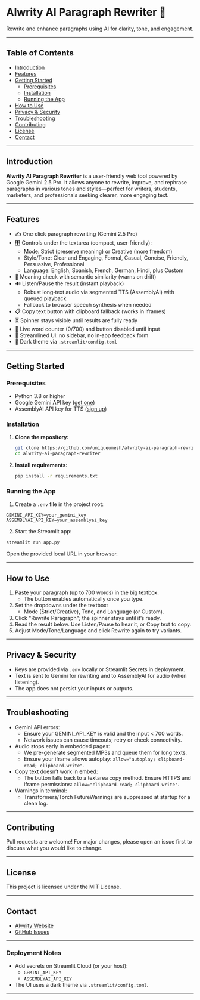 # Alwrity AI Paragraph Rewriter 📝

Rewrite and enhance paragraphs using AI for clarity, tone, and engagement.

---

## Table of Contents
- [Introduction](#introduction)
- [Features](#features)
- [Getting Started](#getting-started)
  - [Prerequisites](#prerequisites)
  - [Installation](#installation)
  - [Running the App](#running-the-app)
- [How to Use](#how-to-use)
- [Privacy & Security](#privacy--security)
- [Troubleshooting](#troubleshooting)
- [Contributing](#contributing)
- [License](#license)
- [Contact](#contact)

---

## Introduction

**Alwrity AI Paragraph Rewriter** is a user-friendly web tool powered by Google Gemini 2.5 Pro. It allows anyone to rewrite, improve, and rephrase paragraphs in various tones and styles—perfect for writers, students, marketers, and professionals seeking clearer, more engaging text.

---

## Features

- ✍️ One‑click paragraph rewriting (Gemini 2.5 Pro)
- 🎛️ Controls under the textarea (compact, user‑friendly):
  - Mode: Strict (preserve meaning) or Creative (more freedom)
  - Style/Tone: Clear and Engaging, Formal, Casual, Concise, Friendly, Persuasive, Professional
  - Language: English, Spanish, French, German, Hindi, plus Custom
- 🧠 Meaning check with semantic similarity (warns on drift)
- 🔊 Listen/Pause the result (instant playback)
  - Robust long‑text audio via segmented TTS (AssemblyAI) with queued playback
  - Fallback to browser speech synthesis when needed
- 📋 Copy text button with clipboard fallback (works in iframes)
- ⏳ Spinner stays visible until results are fully ready
- 🔢 Live word counter (0/700) and button disabled until input
- 🧼 Streamlined UI: no sidebar, no in‑app feedback form
- 🌙 Dark theme via `.streamlit/config.toml`

---

## Getting Started

### Prerequisites

- Python 3.8 or higher  
- Google Gemini API key ([get one](https://ai.google.dev/))
- AssemblyAI API key for TTS ([sign up](https://www.assemblyai.com/))

### Installation

1. **Clone the repository:**
   ```bash
   git clone https://github.com/uniqueumesh/alwrity-ai-paragraph-rewriter.git
   cd alwrity-ai-paragraph-rewriter
   ```

2. **Install requirements:**
   ```bash
   pip install -r requirements.txt
   ```

### Running the App

1) Create a `.env` file in the project root:
```env
GEMINI_API_KEY=your_gemini_key
ASSEMBLYAI_API_KEY=your_assemblyai_key
```

2) Start the Streamlit app:
```bash
streamlit run app.py
```
Open the provided local URL in your browser.

---

## How to Use

1. Paste your paragraph (up to 700 words) in the big textbox.  
   - The button enables automatically once you type.
2. Set the dropdowns under the textbox:
   - Mode (Strict/Creative), Tone, and Language (or Custom).
3. Click "Rewrite Paragraph"; the spinner stays until it’s ready.
4. Read the result below. Use Listen/Pause to hear it, or Copy text to copy.
5. Adjust Mode/Tone/Language and click Rewrite again to try variants.

---

## Privacy & Security

- Keys are provided via `.env` locally or Streamlit Secrets in deployment.  
- Text is sent to Gemini for rewriting and to AssemblyAI for audio (when listening).
- The app does not persist your inputs or outputs.

---

## Troubleshooting

- Gemini API errors:
  - Ensure your GEMINI_API_KEY is valid and the input < 700 words.
  - Network issues can cause timeouts; retry or check connectivity.
- Audio stops early in embedded pages:
  - We pre-generate segmented MP3s and queue them for long texts.  
  - Ensure your iframe allows autoplay: `allow="autoplay; clipboard-read; clipboard-write"`.
- Copy text doesn’t work in embed:
  - The button falls back to a textarea copy method. Ensure HTTPS and iframe permissions: `allow="clipboard-read; clipboard-write"`.
- Warnings in terminal:
  - Transformers/Torch FutureWarnings are suppressed at startup for a clean log.

---

## Contributing

Pull requests are welcome! For major changes, please open an issue first to discuss what you would like to change.

---

## License

This project is licensed under the MIT License.

---

## Contact

- [Alwrity Website](https://alwrity.com)
- [GitHub Issues](https://github.com/uniqueumesh/alwrity-ai-paragraph-rewriter/issues)

---

### Deployment Notes

- Add secrets on Streamlit Cloud (or your host):
  - `GEMINI_API_KEY`
  - `ASSEMBLYAI_API_KEY`
- The UI uses a dark theme via `.streamlit/config.toml`.

---
